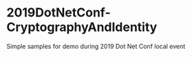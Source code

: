 # 2019DotNetConf-CryptographyAndIdentity
Simple samples for demo during 2019 Dot Net Conf local event
